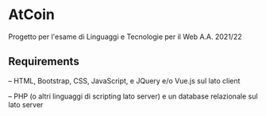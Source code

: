 # AtCoin
Progetto per l'esame di Linguaggi e Tecnologie per il Web A.A. 2021/22

## Requirements

– HTML, Bootstrap, CSS, JavaScript, e JQuery e/o
Vue.js sul lato client

– PHP (o altri linguaggi di scripting lato server) e un
database relazionale sul lato server
